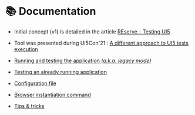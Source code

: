 # 📚 Documentation

* Initial concept (v1) is detailed in the article [REserve - Testing UI5](https://arnaud-buchholz.medium.com/reserve-testing-ui5-85187d5eb7f1)
* Tool was presented during UI5Con'21 : [A different approach to UI5 tests execution](https://youtu.be/EBp0bdIqu4s)

* [Running and testing the application *(a.k.a. legacy mode)*](legacy.md)
* [Testing an already running application](testing.md)
* [Configuration file](configuration.md)
* [Browser instantiation command](browser.md)
* [Tips & tricks](tipsNtricks.md)
